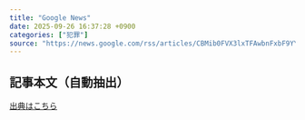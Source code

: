 ```yaml
---
title: "Google News"
date: 2025-09-26 16:37:28 +0900
categories: ["犯罪"]
source: "https://news.google.com/rss/articles/CBMib0FVX3lxTFAwbnFxbF9YYjIza0hhaTVRYzIzcmxTbHpsTllXTHZzcHJiSkhlX0JmQjNzOWY4STJPd0xyd05qZV9vVTNCVWs1aTB5MFBRM200Sjc3NWN0M1duXzB6MnhEN202YWt1d3JmSjFSRTdDNA?oc=5"
---
```


## 記事本文（自動抽出）
<body class="y0K44d EA71Tc" id="readabilityBody"></body>

[出典はこちら](https://news.google.com/rss/articles/CBMib0FVX3lxTFAwbnFxbF9YYjIza0hhaTVRYzIzcmxTbHpsTllXTHZzcHJiSkhlX0JmQjNzOWY4STJPd0xyd05qZV9vVTNCVWs1aTB5MFBRM200Sjc3NWN0M1duXzB6MnhEN202YWt1d3JmSjFSRTdDNA?oc=5)
